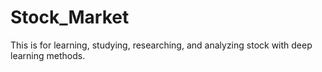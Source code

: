 # Stock_Market
This is for learning, studying, researching, and analyzing stock with deep learning methods.
